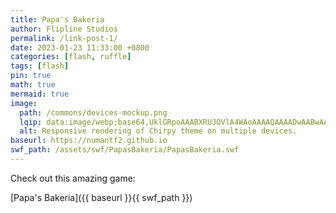 ```yaml
---
title: Papa's Bakeria
author: Flipline Studios
permalink: /link-post-1/
date: 2023-01-23 11:33:00 +0800
categories: [flash, ruffle]
tags: [flash]
pin: true
math: true
mermaid: true
image:
  path: /commons/devices-mockup.png
  lqip: data:image/webp;base64,UklGRpoAAABXRUJQVlA4WAoAAAAQAAAADwAABwAAQUxQSDIAAAARL0AmbZurmr57yyIiqE8oiG0bejIYEQTgqiDA9vqnsUSI6H+oAERp2HZ65qP/VIAWAFZQOCBCAAAA8AEAnQEqEAAIAAVAfCWkAALp8sF8rgRgAP7o9FDvMCkMde9PK7euH5M1m6VWoDXf2FkP3BqV0ZYbO6NA/VFIAAAA
  alt: Responsive rendering of Chirpy theme on multiple devices.
baseurl: https://numantf2.github.io
swf_path: /assets/swf/PapasBakeria/PapasBakeria.swf
---
```


Check out this amazing game:

[Papa's Bakeria]({{ baseurl }}{{ swf_path }})

<div class="ruffle-container" style="width: 100%; max-width: 800px; margin: auto;">
  <script src="https://numantf2.github.io/assets/ruffle/ruffle.js"></script>
  <script>
    window.addEventListener('DOMContentLoaded', (event) => {
      var container = document.querySelector(".ruffle-container");
      var swfUrl = "{{ baseurl }}{{ swf_path }}";
      var ruffleObject = document.createElement("div");
      ruffleObject.dataset.url = swfUrl;
      container.appendChild(ruffleObject);
      RufflePlayer.addPlayer(container);
    });
  </script>
</div>
